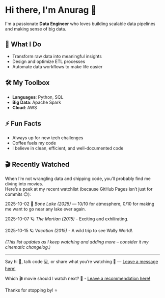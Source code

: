 # Hi there, I'm Anurag 👋

I'm a passionate **Data Engineer** who loves building scalable data pipelines and making sense of big data. 

## 🚀 What I Do
- Transform raw data into meaningful insights
- Design and optimize ETL processes
- Automate data workflows to make life easier

## 🛠️ My Toolbox
- **Languages**: Python, SQL
- **Big Data**: Apache Spark
- **Cloud**: AWS

## ⚡ Fun Facts
- Always up for new tech challenges
- Coffee fuels my code
- I believe in clean, efficient, and well-documented code

## 🎬 Recently Watched  

When I’m not wrangling data and shipping code, you’ll probably find me diving into movies.   
Here’s a peek at my recent watchlist (because GitHub Pages isn’t just for commits 😉):  

2025-10-02 🧊 *Bone Lake (2025)* — 10/10 for atmosphere, 0/10 for making me want to go near any lake ever again.

2025-10-07 🪐 *The Martian (2015)* - Exciting and exhilirating.

2025-10-15 🪐 *Vacation (2015)* - A wild trip to see Wally World!. 

*(This list updates as I keep watching and adding more – consider it my cinematic changelog.)*

---
Say hi 👋, talk code 💻, or share what you’re watching 🍿 — [Leave a message here!](https://github.com/anurag-uc18/anurag-uc18/discussions/1)

Which 🎬 movie should I watch next? 🍿 - [Leave a recommendation here!](https://github.com/anurag-uc18/anurag-uc18/discussions/2)

Thanks for stopping by! ⭐ 
